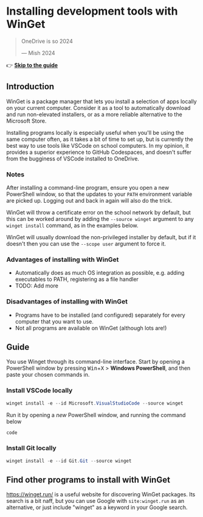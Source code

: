 # Installing development tools with WinGet

<!-- > OneDrive is out, local installs are in -->

> OneDrive is so 2024
>
> &mdash; Mish 2024

👉 **[Skip to the guide](#guide)**

## Introduction

WinGet is a package manager that lets you install a selection of apps locally on your current computer. Consider it as a tool to automatically download and run non-elevated installers, or as a more reliable alternative to the Microsoft Store.

Installing programs locally is especially useful when you'll be using the same computer often, as it takes a bit of time to set up, but is currently the best way to use tools like VSCode on school computers. In my opinion, it provides a superior experience to GitHub Codespaces, and doesn't suffer from the bugginess of VSCode installed to OneDrive.

### Notes

After installing a command-line program, ensure you open a new PowerShell window, so that the updates to your `PATH` environment variable are picked up. Logging out and back in again will also do the trick.

WinGet will throw a certificate error on the school network by default, but this can be worked around by adding the `--source winget` argument to any `winget install` command, as in the examples below.

WinGet will usually download the non-privileged installer by default, but if it doesn't then you can use the `--scope user` argument to force it.

### Advantages of installing with WinGet

- Automatically does as much OS integration as possible, e.g. adding executables to PATH, registering as a file handler
- TODO: Add more

### Disadvantages of installing with WinGet

- Programs have to be installed (and configured) separately for every computer that you want to use.
- Not all programs are available on WinGet (although lots are!)

## Guide

You use Winget through its command-line interface. Start by opening a PowerShell window by pressing <kbd>Win</kbd>+<kbd>X</kbd> > **Windows PowerShell**, and then paste your chosen commands in.

### Install VSCode locally

```ps1
winget install -e --id Microsoft.VisualStudioCode --source winget
```

Run it by opening a _new_ PowerShell window, and running the command below

```ps1
code
```

### Install Git locally

```ps1
winget install -e --id Git.Git --source winget
```

## Find other programs to install with WinGet

<https://winget.run/> is a useful website for discovering WinGet packages. Its search is a bit naff, but you can use Google with `site:winget.run` as an alternative, or just include "winget" as a keyword in your Google search.
